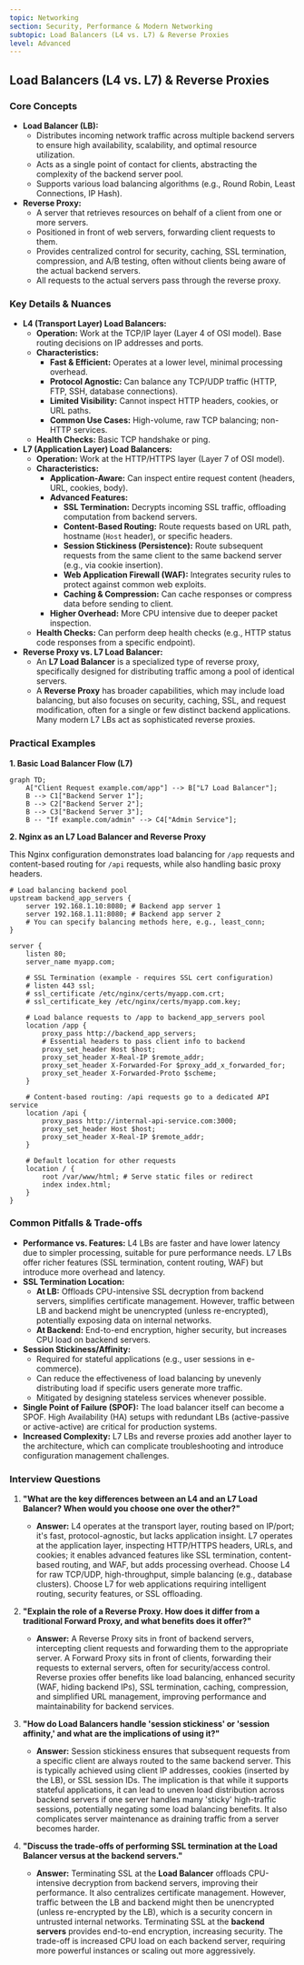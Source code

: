 ```yaml
---
topic: Networking
section: Security, Performance & Modern Networking
subtopic: Load Balancers (L4 vs. L7) & Reverse Proxies
level: Advanced
---
```


## Load Balancers (L4 vs. L7) & Reverse Proxies
### Core Concepts

*   **Load Balancer (LB):**
    *   Distributes incoming network traffic across multiple backend servers to ensure high availability, scalability, and optimal resource utilization.
    *   Acts as a single point of contact for clients, abstracting the complexity of the backend server pool.
    *   Supports various load balancing algorithms (e.g., Round Robin, Least Connections, IP Hash).
*   **Reverse Proxy:**
    *   A server that retrieves resources on behalf of a client from one or more servers.
    *   Positioned in front of web servers, forwarding client requests to them.
    *   Provides centralized control for security, caching, SSL termination, compression, and A/B testing, often without clients being aware of the actual backend servers.
    *   All requests to the actual servers pass through the reverse proxy.

### Key Details & Nuances

*   **L4 (Transport Layer) Load Balancers:**
    *   **Operation:** Work at the TCP/IP layer (Layer 4 of OSI model). Base routing decisions on IP addresses and ports.
    *   **Characteristics:**
        *   **Fast & Efficient:** Operates at a lower level, minimal processing overhead.
        *   **Protocol Agnostic:** Can balance any TCP/UDP traffic (HTTP, FTP, SSH, database connections).
        *   **Limited Visibility:** Cannot inspect HTTP headers, cookies, or URL paths.
        *   **Common Use Cases:** High-volume, raw TCP balancing; non-HTTP services.
    *   **Health Checks:** Basic TCP handshake or ping.
*   **L7 (Application Layer) Load Balancers:**
    *   **Operation:** Work at the HTTP/HTTPS layer (Layer 7 of OSI model).
    *   **Characteristics:**
        *   **Application-Aware:** Can inspect entire request content (headers, URL, cookies, body).
        *   **Advanced Features:**
            *   **SSL Termination:** Decrypts incoming SSL traffic, offloading computation from backend servers.
            *   **Content-Based Routing:** Route requests based on URL path, hostname (`Host` header), or specific headers.
            *   **Session Stickiness (Persistence):** Route subsequent requests from the same client to the same backend server (e.g., via cookie insertion).
            *   **Web Application Firewall (WAF):** Integrates security rules to protect against common web exploits.
            *   **Caching & Compression:** Can cache responses or compress data before sending to client.
        *   **Higher Overhead:** More CPU intensive due to deeper packet inspection.
    *   **Health Checks:** Can perform deep health checks (e.g., HTTP status code responses from a specific endpoint).
*   **Reverse Proxy vs. L7 Load Balancer:**
    *   An **L7 Load Balancer** is a specialized type of reverse proxy, specifically designed for distributing traffic among a pool of identical servers.
    *   A **Reverse Proxy** has broader capabilities, which may include load balancing, but also focuses on security, caching, SSL, and request modification, often for a single or few distinct backend applications. Many modern L7 LBs act as sophisticated reverse proxies.

### Practical Examples

**1. Basic Load Balancer Flow (L7)**

```mermaid
graph TD;
    A["Client Request example.com/app"] --> B["L7 Load Balancer"];
    B --> C1["Backend Server 1"];
    B --> C2["Backend Server 2"];
    B --> C3["Backend Server 3"];
    B -- "If example.com/admin" --> C4["Admin Service"];
```

**2. Nginx as an L7 Load Balancer and Reverse Proxy**

This Nginx configuration demonstrates load balancing for `/app` requests and content-based routing for `/api` requests, while also handling basic proxy headers.

```nginx
# Load balancing backend pool
upstream backend_app_servers {
    server 192.168.1.10:8080; # Backend app server 1
    server 192.168.1.11:8080; # Backend app server 2
    # You can specify balancing methods here, e.g., least_conn;
}

server {
    listen 80;
    server_name myapp.com;

    # SSL Termination (example - requires SSL cert configuration)
    # listen 443 ssl;
    # ssl_certificate /etc/nginx/certs/myapp.com.crt;
    # ssl_certificate_key /etc/nginx/certs/myapp.com.key;

    # Load balance requests to /app to backend_app_servers pool
    location /app {
        proxy_pass http://backend_app_servers;
        # Essential headers to pass client info to backend
        proxy_set_header Host $host;
        proxy_set_header X-Real-IP $remote_addr;
        proxy_set_header X-Forwarded-For $proxy_add_x_forwarded_for;
        proxy_set_header X-Forwarded-Proto $scheme;
    }

    # Content-based routing: /api requests go to a dedicated API service
    location /api {
        proxy_pass http://internal-api-service.com:3000;
        proxy_set_header Host $host;
        proxy_set_header X-Real-IP $remote_addr;
    }

    # Default location for other requests
    location / {
        root /var/www/html; # Serve static files or redirect
        index index.html;
    }
}
```

### Common Pitfalls & Trade-offs

*   **Performance vs. Features:** L4 LBs are faster and have lower latency due to simpler processing, suitable for pure performance needs. L7 LBs offer richer features (SSL termination, content routing, WAF) but introduce more overhead and latency.
*   **SSL Termination Location:**
    *   **At LB:** Offloads CPU-intensive SSL decryption from backend servers, simplifies certificate management. However, traffic between LB and backend might be unencrypted (unless re-encrypted), potentially exposing data on internal networks.
    *   **At Backend:** End-to-end encryption, higher security, but increases CPU load on backend servers.
*   **Session Stickiness/Affinity:**
    *   Required for stateful applications (e.g., user sessions in e-commerce).
    *   Can reduce the effectiveness of load balancing by unevenly distributing load if specific users generate more traffic.
    *   Mitigated by designing stateless services whenever possible.
*   **Single Point of Failure (SPOF):** The load balancer itself can become a SPOF. High Availability (HA) setups with redundant LBs (active-passive or active-active) are critical for production systems.
*   **Increased Complexity:** L7 LBs and reverse proxies add another layer to the architecture, which can complicate troubleshooting and introduce configuration management challenges.

### Interview Questions

1.  **"What are the key differences between an L4 and an L7 Load Balancer? When would you choose one over the other?"**
    *   **Answer:** L4 operates at the transport layer, routing based on IP/port; it's fast, protocol-agnostic, but lacks application insight. L7 operates at the application layer, inspecting HTTP/HTTPS headers, URLs, and cookies; it enables advanced features like SSL termination, content-based routing, and WAF, but adds processing overhead. Choose L4 for raw TCP/UDP, high-throughput, simple balancing (e.g., database clusters). Choose L7 for web applications requiring intelligent routing, security features, or SSL offloading.

2.  **"Explain the role of a Reverse Proxy. How does it differ from a traditional Forward Proxy, and what benefits does it offer?"**
    *   **Answer:** A Reverse Proxy sits in front of backend servers, intercepting client requests and forwarding them to the appropriate server. A Forward Proxy sits in front of clients, forwarding their requests to external servers, often for security/access control. Reverse proxies offer benefits like load balancing, enhanced security (WAF, hiding backend IPs), SSL termination, caching, compression, and simplified URL management, improving performance and maintainability for backend services.

3.  **"How do Load Balancers handle 'session stickiness' or 'session affinity,' and what are the implications of using it?"**
    *   **Answer:** Session stickiness ensures that subsequent requests from a specific client are always routed to the same backend server. This is typically achieved using client IP addresses, cookies (inserted by the LB), or SSL session IDs. The implication is that while it supports stateful applications, it can lead to uneven load distribution across backend servers if one server handles many 'sticky' high-traffic sessions, potentially negating some load balancing benefits. It also complicates server maintenance as draining traffic from a server becomes harder.

4.  **"Discuss the trade-offs of performing SSL termination at the Load Balancer versus at the backend servers."**
    *   **Answer:** Terminating SSL at the **Load Balancer** offloads CPU-intensive decryption from backend servers, improving their performance. It also centralizes certificate management. However, traffic between the LB and backend might then be unencrypted (unless re-encrypted by the LB), which is a security concern in untrusted internal networks. Terminating SSL at the **backend servers** provides end-to-end encryption, increasing security. The trade-off is increased CPU load on each backend server, requiring more powerful instances or scaling out more aggressively.